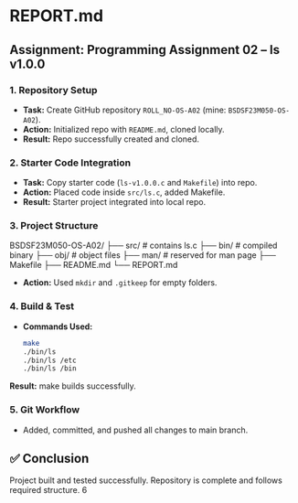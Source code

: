 # REPORT.md  

## Assignment: Programming Assignment 02 – ls v1.0.0  

### 1. Repository Setup  
- **Task:** Create GitHub repository `ROLL_NO-OS-A02` (mine: `BSDSF23M050-OS-A02`).  
- **Action:** Initialized repo with `README.md`, cloned locally.  
- **Result:** Repo successfully created and cloned.  

### 2. Starter Code Integration  
- **Task:** Copy starter code (`ls-v1.0.0.c` and `Makefile`) into repo.  
- **Action:** Placed code inside `src/ls.c`, added Makefile.  
- **Result:** Starter project integrated into local repo.  

### 3. Project Structure  
BSDSF23M050-OS-A02/
├── src/ # contains ls.c
├── bin/ # compiled binary
├── obj/ # object files
├── man/ # reserved for man page
├── Makefile
├── README.md
└── REPORT.md


- **Action:** Used `mkdir` and `.gitkeep` for empty folders.  

### 4. Build & Test  
- **Commands Used:**  
  ```bash
  make
  ./bin/ls
  ./bin/ls /etc
  ./bin/ls /bin
**Result:** 
make builds successfully.

### 5. Git Workflow  
- Added, committed, and pushed all changes to main branch.  

## ✅ Conclusion  
Project built and tested successfully. Repository is complete and follows required structure.  6

